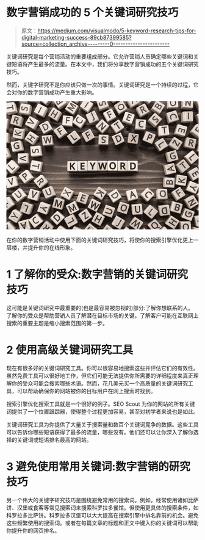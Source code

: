 # 数字营销成功的 5 个关键词研究技巧

> 原文：<https://medium.com/visualmodo/5-keyword-research-tips-for-digital-marketing-success-89cb87399585?source=collection_archive---------0----------------------->

关键词研究是每个营销活动的重要组成部分。它允许营销人员确定哪些关键词和关键短语将产生最多的流量。在本文中，我们将分享数字营销成功的五个关键词研究技巧。

然而，关键字研究不是你应该只做一次的事情。关键词研究是一个持续的过程，它会对你的数字营销成功产生重大影响。

![](img/aa46fd00b17303b5045014b43a954008.png)

在你的数字营销活动中使用下面的关键词研究技巧，将使你的搜索引擎优化更上一层楼，并提升你的在线形象。

# 1 了解你的受众:数字营销的关键词研究技巧

这可能是关键词研究中最重要的(也是最容易被忽视的)部分:了解你想联系的人。了解你的受众是帮助营销人员了解潜在目标市场的关键。了解客户可能在互联网上搜索的重要主题是缩小搜索范围的第一步。

# 2 使用高级关键词研究工具

现在有很多好的关键词研究工具。你可以很容易地搜索这些并评估它们的有效性。虽然免费工具可以很好地工作，但它们可能无法提供你所需要的详细程度来真正理解你的受众可能会搜索哪些术语。然而，花几美元买一个高质量的关键词研究工具，可以帮助确保你的网站被你的目标用户在网上搜索时找到。

搜索引擎优化搜索工具就是一个很好的例子。SEO Scout 为你的网站的所有关键词提供了一个位置跟踪器，使得整个过程更加容易，甚至对初学者来说也是如此。

关键词研究工具为你提供了大量关于搜索量和数百个关键词竞争的数据。这些工具可以告诉你哪些短语获得了最多的流量，哪些没有。他们还可以让你深入了解你选择的关键词或短语排名最高的网站。

# 3 避免使用常用关键词:数字营销的研究技巧

另一个伟大的关键字研究技巧是围绕避免常用的搜索词。例如，经常使用诸如比萨饼、汉堡或食客等常见搜索词来搜索科罗拉多餐馆。但使用更具体的搜索条件，如科罗拉多比萨饼。科罗拉多汉堡可以大大提高在搜索引擎中排名靠前的机会。避免这些频繁使用的搜索词。或者在每篇文章的标题和正文中键入你的关键词可以帮助你提升你的网页排名。